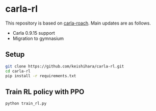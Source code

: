 # carla-rl

This repository is based on [carla-roach](https://github.com/zhejz/carla-roach).
Main updates are as follows.

- Carla 0.9.15 support
- Migration to gymnasium

## Setup

```bash
git clone https://github.com/keishihara/carla-rl.git
cd carla-rl
pip install -r requirements.txt
```

## Train RL policy with PPO

```bash
python train_rl.py
```
